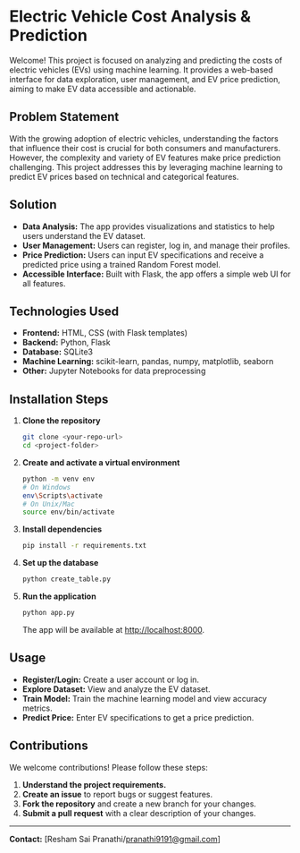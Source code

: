 # Electric Vehicle Cost Analysis & Prediction

Welcome! This project is focused on analyzing and predicting the costs of electric vehicles (EVs) using machine learning. It provides a web-based interface for data exploration, user management, and EV price prediction, aiming to make EV data accessible and actionable.

## Problem Statement

With the growing adoption of electric vehicles, understanding the factors that influence their cost is crucial for both consumers and manufacturers. However, the complexity and variety of EV features make price prediction challenging. This project addresses this by leveraging machine learning to predict EV prices based on technical and categorical features.

## Solution

- **Data Analysis:** The app provides visualizations and statistics to help users understand the EV dataset.
- **User Management:** Users can register, log in, and manage their profiles.
- **Price Prediction:** Users can input EV specifications and receive a predicted price using a trained Random Forest model.
- **Accessible Interface:** Built with Flask, the app offers a simple web UI for all features.

## Technologies Used

- **Frontend:** HTML, CSS (with Flask templates)
- **Backend:** Python, Flask
- **Database:** SQLite3
- **Machine Learning:** scikit-learn, pandas, numpy, matplotlib, seaborn
- **Other:** Jupyter Notebooks for data preprocessing

## Installation Steps

1. **Clone the repository**
   ```bash
   git clone <your-repo-url>
   cd <project-folder>
   ```

2. **Create and activate a virtual environment**
   ```bash
   python -m venv env
   # On Windows
   env\Scripts\activate
   # On Unix/Mac
   source env/bin/activate
   ```

3. **Install dependencies**
   ```bash
   pip install -r requirements.txt
   ```

4. **Set up the database**
   ```bash
   python create_table.py
   ```

5. **Run the application**
   ```bash
   python app.py
   ```
   The app will be available at [http://localhost:8000](http://localhost:8000).

## Usage

- **Register/Login:** Create a user account or log in.
- **Explore Dataset:** View and analyze the EV dataset.
- **Train Model:** Train the machine learning model and view accuracy metrics.
- **Predict Price:** Enter EV specifications to get a price prediction.

## Contributions

We welcome contributions! Please follow these steps:

1. **Understand the project requirements.**
2. **Create an issue** to report bugs or suggest features.
3. **Fork the repository** and create a new branch for your changes.
4. **Submit a pull request** with a clear description of your changes.



---


**Contact:** [Resham Sai Pranathi/pranathi9191@gmail.com]
